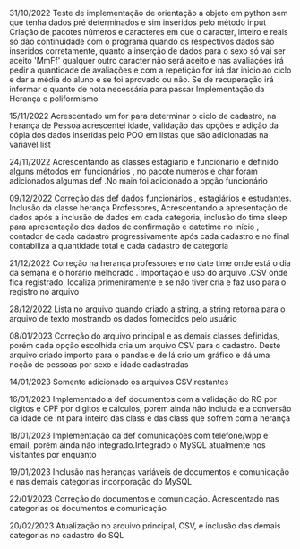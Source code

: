 31/10/2022
Teste de implementação de orientação a objeto em python sem que tenha dados pré determinados e sim inseridos pelo método input 
Criação de pacotes números e caracteres em que o caracter, inteiro e reais só dão continuidade com o programa quando os respectivos dados são inseridos corretamente, 
quanto a inserção de dados para o sexo só vai ser aceito 'MmFf' qualquer outro caracter não será aceito e nas avaliações irá pedir a quantidade de avaliações e com a repetição for 
irá dar inicio ao ciclo e dar a média do aluno e se foi aprovado ou não. Se de recuperação irá informar o quanto de nota necessária para passar 
Implementação da Herança e poliformismo 

15/11/2022
Acrescentado um for para determinar o ciclo de cadastro, na herança de Pessoa acrescentei idade, validação das opções e adição da cópia dos dados inseridas pelo POO
em listas que são adicionadas na variavel list

24/11/2022
Acrescentando as classes estágiario e funcionário e definido alguns métodos em funcionários , no pacote numeros e char foram adicionados algumas def 
.No main foi adicionado a opção funcionário 

09/12/2022
Correção das def dados funcionários , estagiários e estudantes. Inclusão da classe herança Professores, Acrescentando a apresentação de dados após a inclusão de dados 
em cada categoria, inclusão do time sleep para apresentação dos dados de confirmação e datetime no início , contador de cada cadastro progressivamente após cada cadastro 
e no final contabiliza a quantidade total e cada cadastro de categoria 

21/12/2022
Correção na herança professores e no date time onde está o dia da semana e o horário melhorado .
Importação e uso do arquivo .CSV onde fica registrado, localiza primeniramente e se não tiver cria e faz uso para o registro no arquivo 

28/12/2022
Lista no arquivo quando criado a string, a string retorna para o arquivo de texto mostrando os dados fornecidos pelo usuário 

08/01/2023
Correção do arquivo principal e as demais classes definidas, porém cada opção escolhida cria um arquivo CSV para o cadastro. Deste arquivo criado importo para o pandas e de lá crio um gráfico e dá uma noção de pessoas por sexo e idade cadastradas

14/01/2023
Somente adicionado os arquivos CSV restantes 

16/01/2023
Implementado a def documentos com a validação do RG por digitos e CPF por digitos e cálculos, porém ainda não incluida e a conversão da idade de int para inteiro 
das class e das class que sofrem com a herança

18/01/2023
Implementação da def comunicações com telefone/wpp e email, porém ainda não integrado.Integrado o MySQL atualmente nos visitantes por enquanto 

19/01/2023
Inclusão nas heranças variáveis de documentos e comunicação e nas demais categorias incorporação do MySQL 

22/01/2023
Correção do documentos e comunicação. Acrescentado nas categorias os documentos e comunicação

20/02/2023
Atualização no arquivo principal, CSV, e  inclusão das demais categorias no cadastro do SQL
